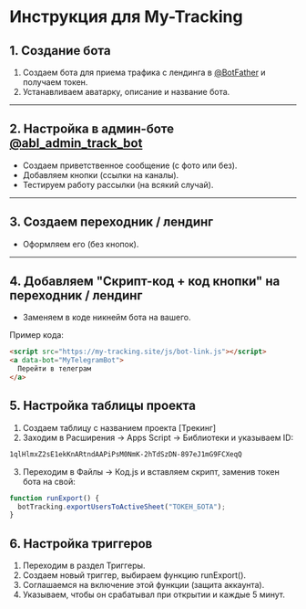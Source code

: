 # Инструкция для My-Tracking

## 1. Создание бота
1. Создаем бота для приема трафика с лендинга в [@BotFather](https://t.me/BotFather) и получаем токен.
2. Устанавливаем аватарку, описание и название бота.

---

## 2. Настройка в админ-боте [@abl_admin_track_bot](https://t.me/abl_admin_track_bot)
- Создаем приветственное сообщение (с фото или без).
- Добавляем кнопки (ссылки на каналы).
- Тестируем работу рассылки (на всякий случай).

---

## 3. Создаем переходник / лендинг
- Оформляем его (без кнопок).

---

## 4. Добавляем "Скрипт-код + код кнопки" на переходник / лендинг
- Заменяем в коде никнейм бота на вашего.  

Пример кода:

```html
<script src="https://my-tracking.site/js/bot-link.js"></script> 
<a data-bot="MyTelegramBot">
  Перейти в телеграм
</a>
```
## 5. Настройка таблицы проекта
1. Создаем таблицу с названием проекта [Трекинг]
2. Заходим в Расширения → Apps Script → Библиотеки и указываем ID:
```txt
1qlHlmxZ2sE1ekKnARtndAAPiPsM0NmK-2hTdSzDN-897eJ1mG9FCXeqQ
```
3. Переходим в Файлы → Код.js и вставляем скрипт, заменив токен бота на свой:
```js
function runExport() { 
  botTracking.exportUsersToActiveSheet("ТОКЕН_БОТА");
}
```
## 6. Настройка триггеров
1. Переходим в раздел Триггеры.
2. Создаем новый триггер, выбираем функцию runExport().
3. Соглашаемся на включение этой функции (защита аккаунта).
4. Указываем, чтобы он срабатывал при открытии и каждые 5 минут.


